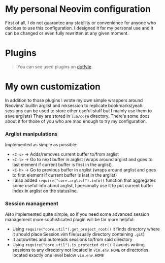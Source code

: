 # My personal Neovim configuration
First of all, I do not guarantee any stability or convenience for anyone who decides to use this configuration. 
I designed it for my personal use and it can be changed or even fully rewritten at any given moment.

# Plugins
> You can see used plugins on [dotfyle](https://dotfyle.com/maxguuse/nvim).

# My own customization
In addition to those plugins I wrote my own simple wrappers around Neovims' builtin arglist and mksession to replicate bookmarks(yeah sessions can be used to store other useful stuff but I mainly use them to save arglists)
They are stored in `lua/core` directory. There's some docs about it for those of you who are mad enough to try my configuration.

### Arglist manipulations

Implemented as simple as possible:
- `<C-s>` -> Adds/removes current buffer to/from arglist
- `<C-l>` -> Go to next buffer in arglist (wraps around arglist and goes to last element if current buffer is first in the arglist)
- `<C-h>` -> Go to previous buffer in arglist (wraps around arglist and goes to first element if current buffer is last in the arglist) 
- I also added `require("core.arglist").info()` function that aggregates some useful info about arglist, I personally use it to put current buffer index in arglist on the statusline.

### Session management

Also implemented quite simple, so if you need some advanced session management more sophisticated plugin will be far more helpful:
- Using `require("core.util").get_project_root()` it finds directory where it should place Session.vim file(usually directory containing `.git`)
- It autowrites and autoreads sessions to/from said directory
- Using `require("core.util").is_protected_dir()` it avoids writing sessions to any directory not located in `vim.env.HOME` or directories located exactly one level below `vim.env.HOME`
